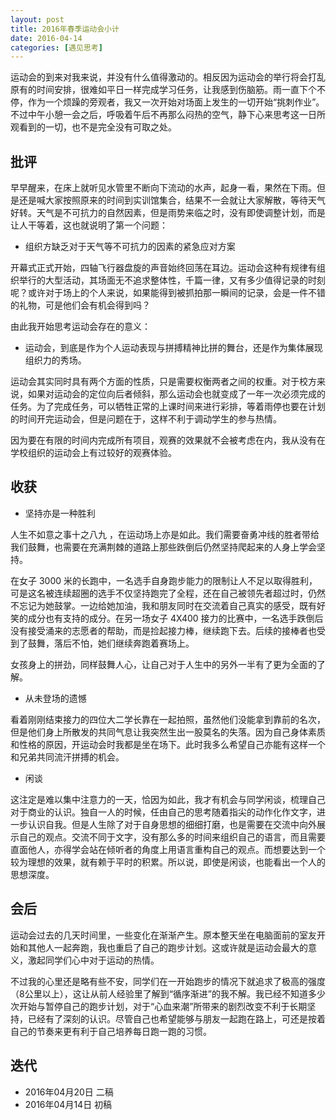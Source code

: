 ```yaml
---
layout: post
title: 2016年春季运动会小计
date: 2016-04-14
categories: [遇见思考] 
---
```


运动会的到来对我来说，并没有什么值得激动的。相反因为运动会的举行将会打乱原有的时间安排，很难如平日一样完成学习任务，让我感到伤脑筋。雨一直下个不停，作为一个烦躁的旁观者，我又一次开始对场面上发生的一切开始“挑刺作业”。不过中午小憩一会之后，呼吸着午后不再那么闷热的空气，静下心来思考这一日所观看到的一切，也不是完全没有可取之处。

## 批评

早早醒来，在床上就听见水管里不断向下流动的水声，起身一看，果然在下雨。但是还是喊大家按照原来的时间到实训馆集合，结果不一会就让大家解散，等待天气好转。天气是不可抗力的自然因素，但是雨势来临之时，没有即使调整计划，而是让人干等着，这也就说明了第一个问题：

* 组织方缺乏对于天气等不可抗力的因素的紧急应对方案

开幕式正式开始，四轴飞行器盘旋的声音始终回荡在耳边。运动会这种有规律有组织举行的大型活动，其场面无不追求整体性，千篇一律，又有多少值得记录的时刻呢？或许对于场上的个人来说，如果能得到被抓拍那一瞬间的记录，会是一件不错的礼物，可是他们会有机会得到吗？

由此我开始思考运动会存在的意义：

* 运动会，到底是作为个人运动表现与拼搏精神比拼的舞台，还是作为集体展现组织力的秀场。

运动会其实同时具有两个方面的性质，只是需要权衡两者之间的权重。对于校方来说，如果对运动会的定位向后者倾斜，那么运动会也就变成了一年一次必须完成的任务。为了完成任务，可以牺牲正常的上课时间来进行彩排，等着雨停也要在计划的时间开完运动会，但是问题在于，这样不利于调动学生的参与热情。

因为要在有限的时间内完成所有项目，观赛的效果就不会被考虑在内，我从没有在学校组织的运动会上有过较好的观赛体验。

## 收获

* 坚持亦是一种胜利

人生不如意之事十之八九 ，在运动场上亦是如此。我们需要奋勇冲线的胜者带给我们鼓舞，也需要在充满荆棘的道路上那些跌倒后仍然坚持爬起来的人身上学会坚持。

在女子 3000 米的长跑中，一名选手自身跑步能力的限制让人不足以取得胜利，可是这名被连续超圈的选手不仅坚持跑完了全程，还在自己被领先者超过时，仍然不忘记为她鼓掌。一边给她加油，我和朋友同时在交流着自己真实的感受，既有好笑的成分也有支持的成分。在另一场女子 4X400 接力的比赛中，一名选手跌倒后没有接受涌来的志愿者的帮助，而是捡起接力棒，继续跑下去。后续的接棒者也受到了鼓舞，落后不怕，她们继续奔跑着赛场上。

女孩身上的拼劲，同样鼓舞人心，让自己对于人生中的另外一半有了更为全面的了解。

* 从未登场的遗憾

看着刚刚结束接力的四位大二学长靠在一起拍照，虽然他们没能拿到靠前的名次，但是他们身上所散发的共同气息让我突然生出一股莫名的失落。因为自己身体素质和性格的原因，开运动会时我都是坐在场下。此时我多么希望自己亦能有这样一个和兄弟共同流汗拼搏的机会。

* 闲谈

这注定是难以集中注意力的一天，恰因为如此，我才有机会与同学闲谈，梳理自己对于商业的认识。独自一人的时候，任由自己的思考随着指尖的动作化作文字，进一步认识自我。但是人生除了对于自身思想的细细打磨，也是需要在交流中向外展示自己的观点。交流不同于文字，没有那么多的时间来组织自己的语言，而且需要直面他人，亦得学会站在倾听者的角度上用语言重构自己的观点。而想要达到一个较为理想的效果，就有赖于平时的积累。所以说，即使是闲谈，也能看出一个人的思想深度。

## 会后

运动会过去的几天时间里，一些变化在渐渐产生。原本整天坐在电脑面前的室友开始和其他人一起奔跑，我也重启了自己的跑步计划。这或许就是运动会最大的意义，激起同学们心中对于运动的热情。

不过我的心里还是略有些不安，同学们在一开始跑步的情况下就追求了极高的强度（8公里以上），这让从前人经验里了解到“循序渐进”的我不解。我已经不知道多少次开始与暂停自己的跑步计划，对于“心血来潮”所带来的剧烈改变不利于长期坚持，已经有了深刻的认识。尽管自己也希望能够与朋友一起跑在路上，可还是按着自己的节奏来更有利于自己培养每日跑一跑的习惯。

## 迭代

* 2016年04月20日 二稿
* 2016年04月14日 初稿

